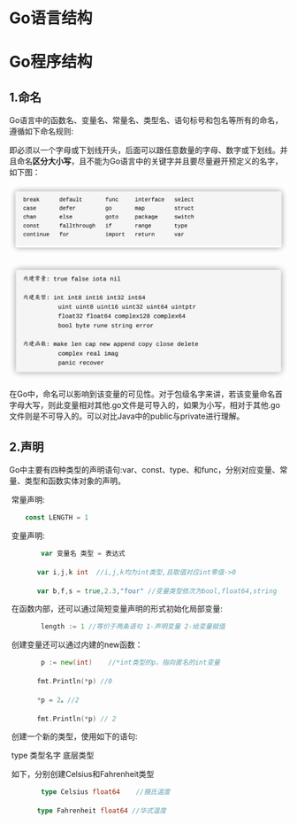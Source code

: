 # Go语言结构


# Go程序结构

## 1.命名

​		Go语言中的函数名、变量名、常量名、类型名、语句标号和包名等所有的命名，遵循如下命名规则:

​		即必须以一个字母或下划线开头，后面可以跟任意数量的字母、数字或下划线。并且命名**区分大小写**，且不能为Go语言中的关键字并且要尽量避开预定义的名字，如下图：

![image-20210723152905549](../image-20210723152905549.png)

![image-20210723152922490](../image-20210723152922490.png)

​		在Go中，命名可以影响到该变量的可见性。对于包级名字来讲，若该变量命名首字母大写，则此变量相对其他.go文件是可导入的，如果为小写，相对于其他.go文件则是不可导入的。可以对比Java中的public与private进行理解。

## 2.声明

​		Go中主要有四种类型的声明语句:var、const、type、和func，分别对应变量、常量、类型和函数实体对象的声明。

​		常量声明:

```go
	const LENGTH = 1
```

​		变量声明:

```go
		var 变量名 类型 = 表达式

​		var i,j,k int  //i,j,k均为int类型,且取值对应int零值->0

​		var b,f,s = true,2.3,"four" //变量类型依次为bool,float64,string
```

​		在函数内部，还可以通过简短变量声明的形式初始化局部变量:

```go
		length := 1 //等价于两条语句 1-声明变量 2-给变量赋值
```

​		创建变量还可以通过内建的new函数：

```go
		p := new(int)    //*int类型的p，指向匿名的int变量

​		fmt.Println(*p) //0

​		*p = 2。//2

​		fmt.Println(*p) // 2
```

​		创建一个新的类型，使用如下的语句:

​		type 类型名字 底层类型

​		如下，分别创建Celsius和Fahrenheit类型

```go
		type Celsius float64    //摄氏温度

​		type Fahrenheit float64 //华式温度
```


